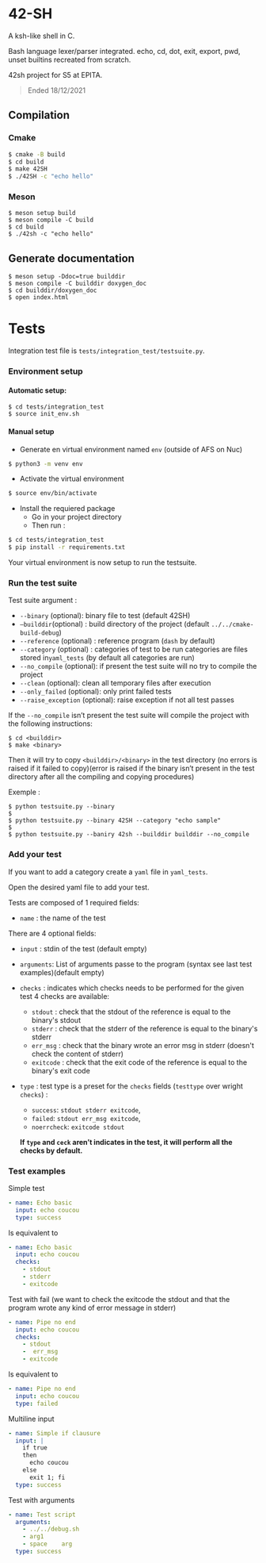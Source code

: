 # 42-SH

A ksh-like shell in C. 

Bash language lexer/parser integrated. echo, cd, dot, exit, export, pwd, unset builtins recreated from scratch.

42sh project for S5 at EPITA.

> Ended 18/12/2021

## Compilation
### Cmake
```sh
$ cmake -B build
$ cd build
$ make 42SH
$ ./42SH -c "echo hello"
```
### Meson
```shell
$ meson setup build
$ meson compile -C build
$ cd build
$ ./42sh -c "echo hello"
```

## Generate documentation
```shell
$ meson setup -Ddoc=true builddir
$ meson compile -C builddir doxygen_doc
$ cd builddir/doxygen_doc
$ open index.html
```

# Tests
Integration test file is `tests/integration_test/testsuite.py`.

### Environment setup
#### Automatic setup:
```shell
$ cd tests/integration_test
$ source init_env.sh
```
#### Manual setup
- Generate en virtual environment named `env` (outside of AFS on Nuc)
```sh
$ python3 -m venv env
```
- Activate the virtual environment
```sh
$ source env/bin/activate
````
- Install the requiered package 
  - Go in your project directory
  - Then run :
```sh
$ cd tests/integration_test
$ pip install -r requirements.txt 
```
Your virtual environment is now setup to run the testsuite.

### Run the test suite
Test suite argument :
- `--binary` (optional): binary file to test (default 42SH)
- `–builddir`(optional) : build directory of the project (default `../../cmake-build-debug`)
- `--reference` (optional) : reference program (`dash` by default)
- `--category` (optional) : categories of test to be run categories are files stored in`yaml_tests` (by default all categories are run)
- `--no_compile` (optional): if present the test suite will no try to compile the project
- `--clean` (optional): clean all temporary files after execution
- `--only_failed` (optional): only print failed tests
- `--raise_exception` (optional): raise exception if not all test passes


If the `--no_compile` isn’t present the test suite will compile the project with the following instructions:

```shell
$ cd <builddir>
$ make <binary>
```

Then it will try to copy `<builddir>/<binary>` in the test directory (no errors is raised if it failed to copy)(error is raised if the binary isn’t present in the test directory after all the compiling and copying procedures)




Exemple :

```shell
$ python testsuite.py --binary
$
$ python testsuite.py --binary 42SH --category "echo sample"
$
$ python testsuite.py --baniry 42sh --builddir builddir --no_compile
```

### Add your test
If you want to add a category create a `yaml` file in `yaml_tests`.

Open the desired yaml file to add your test.

Tests are composed of 1 required fields:
- `name` : the name of the test

There are 4 optional fields:

-   `input` : stdin of the test (default empty)
-   `arguments`: List of arguments passe to the program (syntax see last test examples)(default empty)

- `checks` : indicates which checks needs to be performed for the given test 4 checks are available:
  
  - `stdout` : check that the stdout of the reference is equal to the binary's stdout
  - `stderr` : check that the stderr of the reference is equal to the binary's stderr
  - `err_msg` : check that the binary wrote an error msg in stderr (doesn't check the content of stderr)
  - `exitcode` : check that the exit code of the reference is equal to the binary's exit code
  
- `type` : test type is a preset for the `checks` fields (`testtype` over wright `checks`) :
  - `success`: `stdout stderr exitcode`,
  - `failed`: `stdout err_msg exitcode`,
  - `noerrcheck`: `exitcode stdout`
  
  __If `type` and `ceck` aren’t indicates in the test, it will perform all the checks by default.__

### Test examples
Simple test
```yaml
- name: Echo basic
  input: echo coucou
  type: success
```
Is equivalent to
```yaml
- name: Echo basic
  input: echo coucou
  checks: 
    - stdout 
    - stderr 
    - exitcode
```
Test with fail (we want to check the exitcode the stdout and that the program wrote any kind of error message in stderr)
````yaml
- name: Pipe no end
  input: echo coucou
  checks: 
    - stdout 
    -  err_msg 
    - exitcode
````
Is equivalent to
````yaml
- name: Pipe no end
  input: echo coucou
  type: failed
````
Multiline input
````yaml
- name: Simple if clausure
  input: |
    if true
    then
      echo coucou
    else
      exit 1; fi
  type: success
````

Test with arguments

```yaml
- name: Test script
  arguments: 
  	- ../../debug.sh 
  	- arg1 
  	- space    arg
  type: success
```

